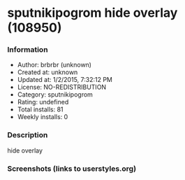 # sputnikipogrom hide overlay (108950)

### Information
- Author: brbrbr (unknown)
- Created at: unknown
- Updated at: 1/2/2015, 7:32:12 PM
- License: NO-REDISTRIBUTION
- Category: sputnikipogrom
- Rating: undefined
- Total installs: 81
- Weekly installs: 0


### Description
hide overlay


### Screenshots (links to userstyles.org)



